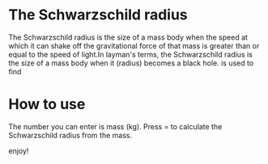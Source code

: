 # The Schwarzschild radius

The Schwarzschild radius is the size of a mass body when the speed at which it can shake off the gravitational force of that mass is greater than or equal to the speed of light.In layman's terms, the Schwarzschild radius is the size of a mass body when it (radius) becomes a black hole. is used to find

# How to use

The number you can enter is mass (kg). Press = to calculate the Schwarzschild radius from the mass.

enjoy!
